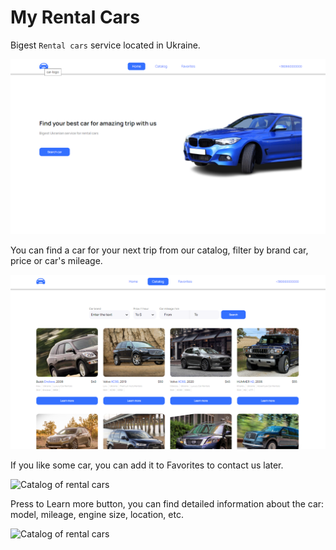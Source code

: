 # My Rental Cars

Bigest `Rental cars` service located in Ukraine.


![My Rental Cars ](./assets/rentalcar1.png)

You can find a car for your next trip from our catalog, filter by brand car, price or car's mileage.

![Catalog of rental cars](./assets/rentalcar2.png)

If you like some car, you can add it to Favorites to contact us later.


![Catalog of rental cars](./assets/rentalcar3.png)

Press to Learn more button, you can find detailed information about the car: model, mileage, engine size, location, etc.

![Catalog of rental cars](./assets/rentalcar3.png)
